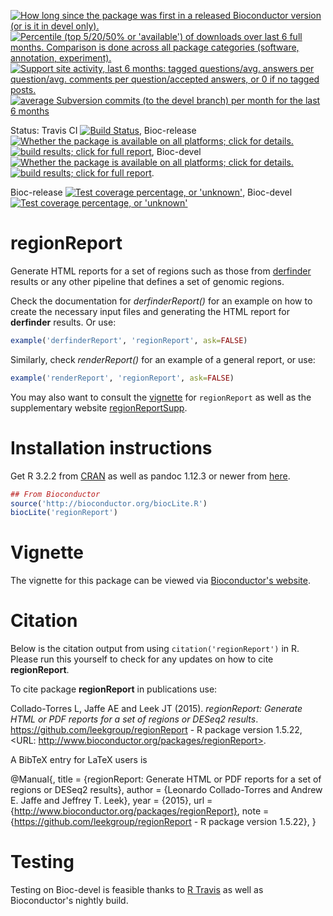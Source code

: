 <a href="http://www.bioconductor.org/packages/release/bioc/html/regionReport.html#since"><img border="0" src="http://www.bioconductor.org/shields/years-in-bioc/regionReport.svg" title="How long since the package was first in a released Bioconductor version (or is it in devel only)."></a> <a href="http://bioconductor.org/packages/stats/bioc/regionReport.html"><img border="0" src="http://www.bioconductor.org/shields/downloads/regionReport.svg" title="Percentile (top 5/20/50% or 'available') of downloads over last 6 full months. Comparison is done across all package categories (software, annotation, experiment)."></a> <a href="https://support.bioconductor.org/t/regionReport/"><img border="0" src="http://www.bioconductor.org/shields/posts/regionReport.svg" title="Support site activity, last 6 months: tagged questions/avg. answers per question/avg. comments per question/accepted answers, or 0 if no tagged posts."></a> <a href="http://www.bioconductor.org/packages/release/bioc/html/regionReport.html#svn_source"><img border="0" src="http://www.bioconductor.org/shields/commits/bioc/regionReport.svg" title="average Subversion commits (to the devel branch) per month for the last 6 months"></a>

Status: Travis CI [![Build Status](https://travis-ci.org/leekgroup/regionReport.svg?branch=master)](https://travis-ci.org/leekgroup/regionReport),
Bioc-release <a href="http://www.bioconductor.org/packages/release/bioc/html/regionReport.html#archives"><img border="0" src="http://www.bioconductor.org/shields/availability/release/regionReport.svg" title="Whether the package is available on all platforms; click for details."></a> <a href="http://bioconductor.org/checkResults/release/bioc-LATEST/regionReport/"><img border="0" src="http://www.bioconductor.org/shields/build/release/bioc/regionReport.svg" title="build results; click for full report"></a>,
Bioc-devel <a href="http://www.bioconductor.org/packages/devel/bioc/html/regionReport.html#archives"><img border="0" src="http://www.bioconductor.org/shields/availability/devel/regionReport.svg" title="Whether the package is available on all platforms; click for details."></a> <a href="http://bioconductor.org/checkResults/devel/bioc-LATEST/regionReport/"><img border="0" src="http://www.bioconductor.org/shields/build/devel/bioc/regionReport.svg" title="build results; click for full report"></a>.

Bioc-release <a href="https://bioconductor.org/developers/how-to/unitTesting-guidelines/#coverage"><img border="0" src="http://www.bioconductor.org/shields/coverage/release/regionReport.svg" title="Test coverage percentage, or 'unknown'"></a>, Bioc-devel <a href="https://bioconductor.org/developers/how-to/unitTesting-guidelines/#coverage"><img border="0" src="http://www.bioconductor.org/shields/coverage/devel/regionReport.svg" title="Test coverage percentage, or 'unknown'"></a>

regionReport
===============

Generate HTML reports for a set of regions such as those from 
[derfinder](http://www.bioconductor.org/packages/derfinder) results or any other pipeline that defines a set of genomic regions.

Check the documentation for _derfinderReport()_ for an example on how to create 
the necessary input files and generating the HTML report for __derfinder__ 
results. Or use:

```R
example('derfinderReport', 'regionReport', ask=FALSE)
```

Similarly, check _renderReport()_ for an example of a general report, or use:

```R
example('renderReport', 'regionReport', ask=FALSE)
```


You may also want to consult the [vignette](http://www.bioconductor.org/packages/regionReport) for `regionReport` as well as the supplementary website [regionReportSupp](http://leekgroup.github.io/regionReportSupp/).

# Installation instructions

Get R 3.2.2 from [CRAN](http://cran.r-project.org/) as well as pandoc 
1.12.3 or newer from [here](http://johnmacfarlane.net/pandoc/installing.html).

```R
## From Bioconductor
source('http://bioconductor.org/biocLite.R')
biocLite('regionReport')
```

# Vignette

The vignette for this package can be viewed via [Bioconductor's website](http://www.bioconductor.org/packages/regionReport).


# Citation

Below is the citation output from using `citation('regionReport')` in R. 
Please run this yourself to check for any updates on how to cite 
__regionReport__.


To cite package __regionReport__ in publications use:

Collado-Torres L, Jaffe AE and Leek JT (2015). _regionReport: Generate HTML or PDF reports for a set of regions or DESeq2 results_.
https://github.com/leekgroup/regionReport - R package version 1.5.22, <URL:
http://www.bioconductor.org/packages/regionReport>.


A BibTeX entry for LaTeX users is

@Manual{,
    title = {regionReport: Generate HTML or PDF reports for a set of regions or DESeq2 results},
    author = {Leonardo Collado-Torres and Andrew E. Jaffe and Jeffrey T. Leek},
    year = {2015},
    url = {http://www.bioconductor.org/packages/regionReport},
    note = {https://github.com/leekgroup/regionReport - R package version 1.5.22},
}

# Testing

Testing on Bioc-devel is feasible thanks to [R Travis](http://docs.travis-ci.com/user/languages/r/) as well as Bioconductor's nightly build.
